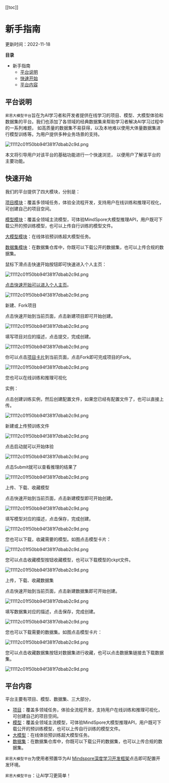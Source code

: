 [[toc]]

# 新手指南

更新时间：2022-11-18

**目录**

- 新手指南
  - [平台说明](#平台说明)
  - [快速开始](#快速开始)
  - [平台内容](#平台内容)

## 平台说明

`昇思大模型平台`旨在为AI学习者和开发者提供在线学习的项目、模型、大模型体验和数据集的平台。我们也添加了各领域的经典数据集来帮助学习者解决AI学习过程中的一系列难题， 如高质量的数据集不易获得，以及本地难以使用大体量数据集进行模型训练等。为用户提供多种业务场景的支持。

![11112c01f50bb94f381f7dbab2c9d.png](https://obs-xihe-beijing4.obs.cn-north-4.myhuaweicloud.com/xihe-img/%E6%96%B0_%E6%96%B0%E6%89%8B%E6%8C%87%E5%8D%97/7331668742881_.pic_hd.jpg)

本文将引导用户对该平台的基础功能进行一个快速浏览， 以便用户了解该平台的主要功能。

## 快速开始

我们的平台提供了四大模块，分别是：

[项目模块](https://xihe.mindspore.cn/projects)：覆盖多领域任务，体验全流程开发，支持用户在线训练和推理可视化，可创建自己的项目空间。

[模型模块](https://xihe.mindspore.cn/models)：覆盖全领域主流模型，可体验MindSpore大模型推理API，用户既可下载公开的预训练模型，也可以上传自行训练的模型文件。

[大模型模块](https://xihe.mindspore.cn/modelzoo)：在线体验预训练超大模型任务。

[数据集模块](https://xihe.mindspore.cn/datasets)：在数据集仓库中，你既可以下载公开的数据集，也可以上传合规的数据集。

鼠标下滑点击快速开始按钮即可快速进入个人主页：

![11112c01f50bb94f381f7dbab2c9d.png](https://obs-xihe-beijing4.obs.cn-north-4.myhuaweicloud.com/xihe-img/%E6%96%B0_%E6%96%B0%E6%89%8B%E6%8C%87%E5%8D%97/7321668742615_.pic.jpg)

[点击快速开始可以进入个人主页](https://xihe.mindspore.cn/MindSpore)。

![11112c01f50bb94f381f7dbab2c9d.png](https://obs-xihe-beijing4.obs.cn-north-4.myhuaweicloud.com/xihe-img/%E6%96%B0_%E6%96%B0%E6%89%8B%E6%8C%87%E5%8D%97/7341668743004_.pic.jpg)

新建、Fork项目

点击快速开始到当前页面，点击新建项目即可开始创建。

![11112c01f50bb94f381f7dbab2c9d.png](https://obs-xihe-beijing4.obs.cn-north-4.myhuaweicloud.com/xihe-img/%E6%96%B0_%E9%A1%B9%E7%9B%AE/WechatIMG570.png)

填写项目对应的描述，点击提交，完成创建。

![11112c01f50bb94f381f7dbab2c9d.png](https://obs-xihe-beijing4.obs.cn-north-4.myhuaweicloud.com/xihe-img/%E6%96%B0_%E9%A1%B9%E7%9B%AE/WechatIMG569.png)

你可以点击[项目卡片](https://xihe.mindspore.cn/projects/wesley/lstm_demo)到当前页面，点击Fork即可完成项目的Fork。

![11112c01f50bb94f381f7dbab2c9d.png](https://obs-xihe-beijing4.obs.cn-north-4.myhuaweicloud.com/xihe-img/%E6%96%B0_%E9%A1%B9%E7%9B%AE/WechatIMG567.png)

您也可以在线训练和推理可视化

实例：

点击创建训练实例，然后创建配置文件，如果您已经有配置文件了，也可以直接上传。

![11112c01f50bb94f381f7dbab2c9d.png](https://obs-xihe-beijing4.obs.cn-north-4.myhuaweicloud.com/xihe-img/%E6%96%B0_%E9%A1%B9%E7%9B%AE/WechatIMG580.png)

新建或上传预训练文件

![11112c01f50bb94f381f7dbab2c9d.png](https://obs-xihe-beijing4.obs.cn-north-4.myhuaweicloud.com/xihe-img/%E6%96%B0_%E9%A1%B9%E7%9B%AE/WechatIMG572.png)

点击启动就可以开始体验

![11112c01f50bb94f381f7dbab2c9d.png](https://obs-xihe-beijing4.obs.cn-north-4.myhuaweicloud.com/xihe-img/%E6%96%B0_%E9%A1%B9%E7%9B%AE/WechatIMG573.png)

点击Submit就可以查看推理的结果了

![11112c01f50bb94f381f7dbab2c9d.png](https://obs-xihe-beijing4.obs.cn-north-4.myhuaweicloud.com/xihe-img/%E6%96%B0_%E9%A1%B9%E7%9B%AE/WechatIMG574.png)

上传、下载、收藏模型

点击快速开始到当前页面，点击新建模型即可开始创建。

![11112c01f50bb94f381f7dbab2c9d.png](https://obs-xihe-beijing4.obs.cn-north-4.myhuaweicloud.com/xihe-img/%E6%96%B0_%E6%A8%A1%E5%9E%8B/WechatIMG553.png)

填写模型对应的描述，点击保存，完成创建。

![11112c01f50bb94f381f7dbab2c9d.png](https://obs-xihe-beijing4.obs.cn-north-4.myhuaweicloud.com/xihe-img/%E6%96%B0_%E6%A8%A1%E5%9E%8B/WechatIMG552.png)

您也可以下载，收藏需要的模型。如图点击模型卡片：

![11112c01f50bb94f381f7dbab2c9d.png](https://obs-xihe-beijing4.obs.cn-north-4.myhuaweicloud.com/xihe-img/%E6%96%B0_%E6%96%B0%E6%89%8B%E6%8C%87%E5%8D%97/7351668743402_.pic.jpg)

您可以点击收藏模型按钮收藏模型，也可以下载模型的ckpt文件。

![11112c01f50bb94f381f7dbab2c9d.png](https://obs-xihe-beijing4.obs.cn-north-4.myhuaweicloud.com/xihe-img/%E6%96%B0%E6%89%8B%E6%8C%87%E5%8D%97/WechatIMG1121.png)

上传，下载、收藏数据集

点击快速开始到当前页面，点击新建数据集即可开始创建。

![11112c01f50bb94f381f7dbab2c9d.png](https://obs-xihe-beijing4.obs.cn-north-4.myhuaweicloud.com/xihe-img/%E6%96%B0_%E6%95%B0%E6%8D%AE%E9%9B%86/WechatIMG561.png)

填写数据集对应的描述，点击保存，完成创建。

![11112c01f50bb94f381f7dbab2c9d.png](https://obs-xihe-beijing4.obs.cn-north-4.myhuaweicloud.com/xihe-img/%E6%96%B0_%E6%95%B0%E6%8D%AE%E9%9B%86/WechatIMG560.png)

您也可以下载需要的数据集。如图点击模型卡片：

![11112c01f50bb94f381f7dbab2c9d.png](https://obs-xihe-beijing4.obs.cn-north-4.myhuaweicloud.com/xihe-img/%E6%96%B0_%E6%96%B0%E6%89%8B%E6%8C%87%E5%8D%97/7381668752087_.pic.jpg)

您可以点击收藏数据集按钮对数据集进行收藏，也可以点击数据集链接去下载数据集。

![11112c01f50bb94f381f7dbab2c9d.png](https://obs-xihe-beijing4.obs.cn-north-4.myhuaweicloud.com/xihe-img/%E6%96%B0%E6%89%8B%E6%8C%87%E5%8D%97/WechatIMG1117.png)

## 平台内容

平台主要有项目、模型、数据集、三大部分，

- [项目](https://xihe.mindspore.cn/projects)：覆盖多领域任务，体验全流程开发，支持用户在线训练和推理可视化，可创建自己的项目空间。
- [模型](https://xihe.mindspore.cn/models)：覆盖全领域主流模型，可体验MindSpore大模型推理API，用户既可下载公开的预训练模型，也可以上传自行训练的模型文件。
- [大模型](https://xihe.mindspore.cn/modelzoo)：在线体验预训练超大模型任务。
- [数据集](https://xihe.mindspore.cn/datasets)：在数据集仓库中，你既可以下载公开的数据集，也可以上传合规的数据集。

`昇思大模型平台`为使用者预置华为AI [Mindspore深度学习开发框架](https://mindspore.cn/install)点击即可配置开发环境。

`昇思大模型平台`：让AI学习更简单！